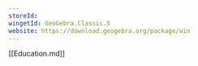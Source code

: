 ```yaml
---
storeId: 
wingetId: GeoGebra.Classic.5
website: https://download.geogebra.org/package/win
---
```


[[Education.md]]